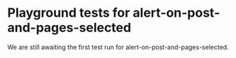 # Playground tests for alert-on-post-and-pages-selected
We are still awaiting the first test run for alert-on-post-and-pages-selected.
